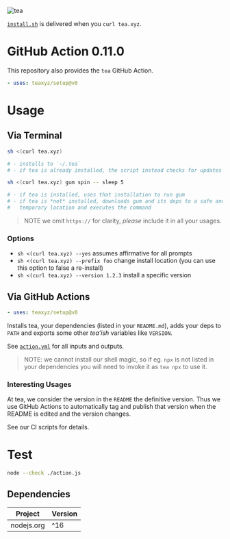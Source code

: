 ![tea](https://tea.xyz/banner.png)

[`install.sh`](./install.sh) is delivered when you `curl tea.xyz`.

# GitHub Action 0.11.0

This repository also provides the `tea` GitHub Action.

```yaml
- uses: teaxyz/setup@v0
```


# Usage

## Via Terminal

```sh
sh <(curl tea.xyz)

# - installs to `~/.tea`
# - if tea is already installed, the script instead checks for updates
```

```sh
sh <(curl tea.xyz) gum spin -- sleep 5

# - if tea is installed, uses that installation to run gum
# - if tea is *not* installed, downloads gum and its deps to a safe and
#   temporary location and executes the command
```

> NOTE we omit `https://` for clarity, *please* include it in all your usages.

### Options

* `sh <(curl tea.xyz) --yes` assumes affirmative for all prompts
* `sh <(curl tea.xyz) --prefix foo` change install location (you can use this option to false a re-install)
* `sh <(curl tea.xyz) --version 1.2.3` install a specific version


## Via GitHub Actions

```yaml
- uses: teaxyz/setup@v0
```

Installs tea, your dependencies (listed in your `README.md`), adds your deps
to `PATH` and exports some other *tea’ish* variables like `VERSION`.

See [`action.yml`] for all inputs and outputs.

> NOTE: we cannot install our shell magic, so if eg. `npx` is not listed in
> your dependencies you will need to invoke it as `tea npx` to use it.

[action.yml]: ../../action.yml

### Interesting Usages

At tea, we consider the version in the `README` the definitive version.
Thus we use GitHub Actions to automatically tag and publish that version when
the README is edited and the version changes.

See our CI scripts for details.


# Test

```sh
node --check ./action.js
```

## Dependencies

|   Project   | Version |
|-------------|---------|
| nodejs.org  | ^16     |


[`action.yml`]: ./action.yml

